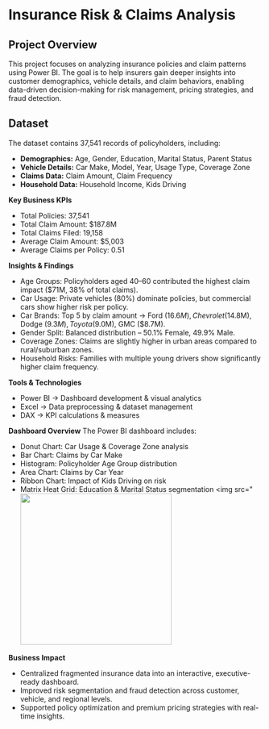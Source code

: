 # Insurance Risk & Claims Analysis
## Project Overview
This project focuses on analyzing insurance policies and claim patterns using Power BI. The goal is to help insurers gain deeper insights into customer demographics, vehicle details, and claim behaviors, enabling data-driven decision-making for risk management, pricing strategies, and fraud detection.

## Dataset
The dataset contains 37,541 records of policyholders, including:
- **Demographics:** Age, Gender, Education, Marital Status, Parent Status
- **Vehicle Details:** Car Make, Model, Year, Usage Type, Coverage Zone
- **Claims Data:** Claim Amount, Claim Frequency
- **Household Data:** Household Income, Kids Driving

**Key Business KPIs**
- Total Policies: 37,541
- Total Claim Amount: $187.8M
- Total Claims Filed: 19,158
- Average Claim Amount: $5,003
- Average Claims per Policy: 0.51

**Insights & Findings**
- Age Groups: Policyholders aged 40–60 contributed the highest claim impact ($71M, 38% of total claims).
- Car Usage: Private vehicles (80%) dominate policies, but commercial cars show higher risk per policy.
- Car Brands: Top 5 by claim amount → Ford ($16.6M), Chevrolet ($14.8M), Dodge ($9.3M), Toyota ($9.0M), GMC ($8.7M).
- Gender Split: Balanced distribution – 50.1% Female, 49.9% Male.
- Coverage Zones: Claims are slightly higher in urban areas compared to rural/suburban zones.
- Household Risks: Families with multiple young drivers show significantly higher claim frequency.

**Tools & Technologies**
- Power BI → Dashboard development & visual analytics
- Excel → Data preprocessing & dataset management
- DAX → KPI calculations & measures

**Dashboard Overview**
The Power BI dashboard includes:
- Donut Chart: Car Usage & Coverage Zone analysis
- Bar Chart: Claims by Car Make
- Histogram: Policyholder Age Group distribution
- Area Chart: Claims by Car Year
- Ribbon Chart: Impact of Kids Driving on risk
- Matrix Heat Grid: Education & Marital Status segmentation
<img src="<img src="https://github.com/user-attachments/assets/32d27df8-2380-4bc2-a4c9-15c8a05d38a6" width="300" />


**Business Impact**
- Centralized fragmented insurance data into an interactive, executive-ready dashboard.
- Improved risk segmentation and fraud detection across customer, vehicle, and regional levels.
- Supported policy optimization and premium pricing strategies with real-time insights.
